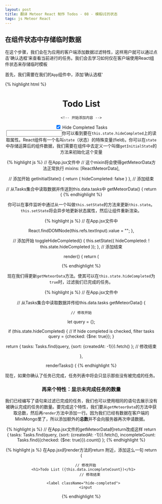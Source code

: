```yaml
---
layout: post
title: 翻译 Meteor React 制作 Todos - 08 - 模板UI的状态
tags: js Meteor React
---
```


## 在组件状态中存储临时数据

在这个步骤，我们会在为应用的客户端添加数据过滤特性，这样用户就可以通过点击’确认选框‘来查看当前进行的任务。我们会去学习如何仅在客户端使用React组件状态来存储临时模板

首先，我们需要在我们的`App`组件中，添加’确认选框‘

{% highlight html %}
<!-- 在App.jsx 文件中 -->
<header>
  <h1>Todo List</h1>

	<!-- 开始添加内容 -->
  <label className="hide-completed">
    <input
      type="checkbox"
      readOnly={true}
      checked={this.state.hideCompleted}
      onClick={this.toggleHideCompleted} />
    Hide Completed Tasks
  </label>
	<!-- 结束添加内容 -->

  <form className="new-task" onSubmit={this.handleSubmit} >
    <input
      type="text"
{% endhighlight %}

你可以看到要在`this.state.hideCompleted`上的读取属性。React组件有一个名叫`state`（状态）的特殊变量(field)。你可以在`state`中存储运算后的组件数据，我们需要在组件中去定义一个叫做`getInitialState`的方法来初始化这个变量

{% highlight js %}
// 在App.jsx文件中
// 这个mixin将会使得getMeteorData方法正常执行
mixins: [ReactMeteorData],

// 添加开始
getInitialState() {
  return {
    hideCompleted: false
  }
},
// 添加结束

// 从Tasks集合中读取数据并传送到this.data.tasks中
getMeteorData() {
  return {
{% endhighlight %}

你可以在事件监听中通过从一个叫做`this.setState`的方法来更新`this.state`。`this.setState`将会异步地更新状态属性，然后让组件重新渲染。

{% highlight js %}
// 在App.jsx文件中

  React.findDOMNode(this.refs.textInput).value = "";
},

// 添加开始
toggleHideCompleted() {
  this.setState({
    hideCompleted: ! this.state.hideCompleted
  });
},
// 添加结束

render() {
  return (
    <div className="container">
{% endhighlight %}

现在我们得更新`getMeteorData`方法。使其可以在`this.state.hideCompleted`为`true`时，过滤我们已完成的任务。

{% highlight js %}
// 在App.jsx文件中 

// 从Tasks集合中读取数据并传给this.data.tasks
getMeteorData() {

	// 修改开始
  let query = {};

  if (this.state.hideCompleted) {
    // If hide completed is checked, filter tasks
    query = {checked: {$ne: true}};
  }

  return {
    tasks: Tasks.find(query, {sort: {createdAt: -1}}).fetch()
  };
	// 修改结束

},

renderTasks() {
{% endhighlight %}

现在，如果你确认了任务已完成，任务列表中将会只显示那些没有被完成的任务。

### 再来个特性：显示未完成任务的数量

我们已经编写了语句来过滤已完成的任务，我们也可以使用相同的语句去展示没有被确认完成的任务的数量。要完成这个特性，我们要从`getMeteorData`的方法中获取总数，然后再`render`方法中添加一行。因为我们已经有数据在客户端的MiniMongo里了，所以添加额外的**总数**并不会向服务器再次申请数据。

{% highlight js %}
// 在App.jsx文件的getMeteorData的return改成这样
return {
      tasks: Tasks.find(query, {sort: {createdAt: -1}}).fetch(),
      incompleteCount: Tasks.find({checked: {$ne: true}}).count()
    };
{% endhighlight %}

{% highlight js %}
在App.jsx的render方法的return 附近，添加这么一句
return (
  <div className="container">
    <header>

    	// 修改开始
      <h1>Todo List ({this.data.incompleteCount})</h1>
			// 修改结束

      <label className="hide-completed">
        <input
{% endhighlight %}